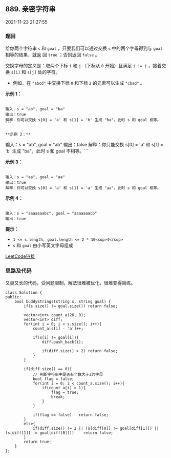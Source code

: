 ## 889. 亲密字符串

2021-11-23 21:27:55

### 题目

给你两个字符串 ``s`` 和 ``goal`` ，只要我们可以通过交换 ``s`` 中的两个字母得到与 ``goal`` 相等的结果，就返
回 ``true`` ；否则返回 ``false`` 。

交换字母的定义是：取两个下标 ``i`` 和 ``j`` （下标从 ``0`` 开始）且满足 ``i != j`` ，接着交换 ``s[i]`` 和 ``s[j]`` 处的字符。


- 例如，在 ``"abcd"`` 中交换下标 ``0`` 和下标 ``2`` 的元素可以生成 ``"cbad"`` 。




**示例 1：**

```

输入：s = "ab", goal = "ba"
输出：true
解释：你可以交换 s[0] = 'a' 和 s[1] = 'b' 生成 "ba"，此时 s 和 goal 相等。```

**示例 2：**

```

输入：s = "ab", goal = "ab"
输出：false
解释：你只能交换 s[0] = 'a' 和 s[1] = 'b' 生成 "ba"，此时 s 和 goal 不相等。```

**示例 3：**

```

输入：s = "aa", goal = "aa"
输出：true
解释：你可以交换 s[0] = 'a' 和 s[1] = 'a' 生成 "aa"，此时 s 和 goal 相等。
```

**示例 4：**

```

输入：s = "aaaaaaabc", goal = "aaaaaaacb"
输出：true
```



**提示：**


- ``1 <= s.length, goal.length <= 2 * 10<sup>4</sup>``
- ``s`` 和 ``goal`` 由小写英文字母组成



[LeetCode链接](https://leetcode-cn.com/problems/buddy-strings/)

### 思路及代码

又臭又长的代码，受问题限制，解法很难被优化，很难变得简练。

```
class Solution {
public:
    bool buddyStrings(string s, string goal) {
        if(s.size() != goal.size()) return false;

        vector<int> count_a(26, 0);
        vector<int> diff;
        for(int i = 0; i < s.size(); i++){
            count_a[s[i] - 'a']++;

            if(s[i] != goal[i]){
                diff.push_back(i);

                if(diff.size() > 2) return false;
            }
        }

        if(diff.size() == 0){
            // 判断字符串中是否有个数大于2的字母
            bool flag = false;
            for(int i = 0; i < count_a.size(); i++){
                if(count_a[i] > 1){
                    flag = true;
                    break;
                }
            }

            if(flag == false)   return false;
        }
        else{
            if(diff.size() != 2 || (s[diff[0]] != goal[diff[1]]) || (s[diff[1]] != goal[diff[0]]))    return false;
        }
        return true;
    }
};
```